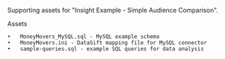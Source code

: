 Supporting assets for "Insight Example - Simple Audience Comparison".

Assets

	•	MoneyMovers_MySQL.sql - MySQL example schema
	•	MoneyMovers.ini - DataSift mapping file for MySQL connector
	•	sample-queries.sql - example SQL queries for data analysis